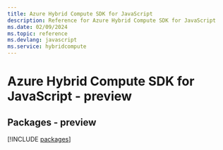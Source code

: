 ```yaml
---
title: Azure Hybrid Compute SDK for JavaScript
description: Reference for Azure Hybrid Compute SDK for JavaScript
ms.date: 02/09/2024
ms.topic: reference
ms.devlang: javascript
ms.service: hybridcompute
---
```

# Azure Hybrid Compute SDK for JavaScript - preview
## Packages - preview
[!INCLUDE [packages](hybrid-compute-index.md)]